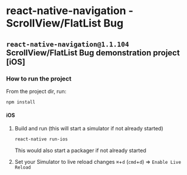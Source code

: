 # react-native-navigation - ScrollView/FlatList Bug

## `react-native-navigation@1.1.104` ScrollView/FlatList Bug demonstration project [iOS]

### How to run the project

From the project dir, run:

```sh
npm install
```

#### iOS
1. Build and run (this will start a simulator if not already started)

	```sh
	react-native run-ios
	```
	This would also start a packager if not already started

2. Set your Simulator to live reload changes `⌘`+`d`  (`cmd`+`d`) => `Enable Live Reload`


